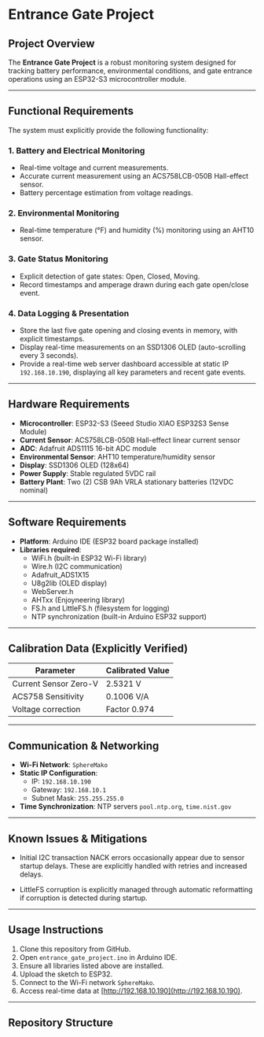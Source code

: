 # Entrance Gate Project

## Project Overview
The **Entrance Gate Project** is a robust monitoring system designed for tracking battery performance, environmental conditions, and gate entrance operations using an ESP32-S3 microcontroller module.

---

## Functional Requirements
The system must explicitly provide the following functionality:

### 1. Battery and Electrical Monitoring
- Real-time voltage and current measurements.
- Accurate current measurement using an ACS758LCB-050B Hall-effect sensor.
- Battery percentage estimation from voltage readings.

### 2. Environmental Monitoring
- Real-time temperature (°F) and humidity (%) monitoring using an AHT10 sensor.

### 3. Gate Status Monitoring
- Explicit detection of gate states: Open, Closed, Moving.
- Record timestamps and amperage drawn during each gate open/close event.

### 4. Data Logging & Presentation
- Store the last five gate opening and closing events in memory, with explicit timestamps.
- Display real-time measurements on an SSD1306 OLED (auto-scrolling every 3 seconds).
- Provide a real-time web server dashboard accessible at static IP `192.168.10.190`, displaying all key parameters and recent gate events.

---

## Hardware Requirements
- **Microcontroller**: ESP32-S3 (Seeed Studio XIAO ESP32S3 Sense Module)
- **Current Sensor**: ACS758LCB-050B Hall-effect linear current sensor
- **ADC**: Adafruit ADS1115 16-bit ADC module
- **Environmental Sensor**: AHT10 temperature/humidity sensor
- **Display**: SSD1306 OLED (128x64)
- **Power Supply**: Stable regulated 5VDC rail
- **Battery Plant**: Two (2) CSB 9Ah VRLA stationary batteries (12VDC nominal)

---

## Software Requirements
- **Platform**: Arduino IDE (ESP32 board package installed)
- **Libraries required**:
  - WiFi.h (built-in ESP32 Wi-Fi library)
  - Wire.h (I2C communication)
  - Adafruit_ADS1X15
  - U8g2lib (OLED display)
  - WebServer.h
  - AHTxx (Enjoyneering library)
  - FS.h and LittleFS.h (filesystem for logging)
  - NTP synchronization (built-in Arduino ESP32 support)

---

## Calibration Data (Explicitly Verified)
| Parameter               | Calibrated Value |
|-------------------------|------------------|
| Current Sensor Zero-V   | 2.5321 V         |
| ACS758 Sensitivity      | 0.1006 V/A       |
| Voltage correction      | Factor 0.974     |

---

## Communication & Networking
- **Wi-Fi Network**: `SphereMako`
- **Static IP Configuration**:
  - IP: `192.168.10.190`
  - Gateway: `192.168.10.1`
  - Subnet Mask: `255.255.255.0`
- **Time Synchronization**: NTP servers `pool.ntp.org`, `time.nist.gov`

---

## Known Issues & Mitigations
- Initial I2C transaction NACK errors occasionally appear due to sensor startup delays. These are explicitly handled with retries and increased delays.

- LittleFS corruption is explicitly managed through automatic reformatting if corruption is detected during startup.

---

## Usage Instructions
1. Clone this repository from GitHub.
2. Open `entrance_gate_project.ino` in Arduino IDE.
3. Ensure all libraries listed above are installed.
4. Upload the sketch to ESP32.
5. Connect to the Wi-Fi network `SphereMako`.
6. Access real-time data at [http://192.168.10.190](http://192.168.10.190).

---

## Repository Structure

